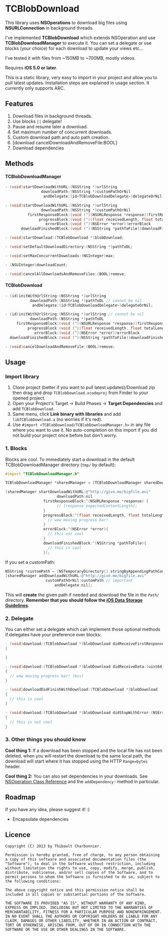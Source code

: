 # TCBlobDownload
This library uses **NSOperations** to download big files using **NSURLConnection** in background threads.

I've implemented **TCBlobDownload** which extends NSOperation and use **TCBlobDownloadManager** to execute it. You can set a delegate or use blocks (your choice) for each download to update your views etc…

I've tested it with files from ~150MB to ~700MB, mostly videos.

Requires **iOS 5.0 or later**.

This is a static library, very easy to import in your project and allow you to pull latest updates. Installation steps are explained in usage section. It currently only supports ARC.

## Features
1. Download files in background threads.
2. Use blocks `||` delegate!
3. Pause and resume later a download.
4. Set maximum number of concurrent downloads.
5. Custom download path and auto path creation.
6. [download cancelDownloadAndRemoveFile:BOOL]
7. Download dependencies

## Methods
#### TCBlobDownloadManager
```objective-c
- (void)startDownloadWithURL:(NSString *)urlString
                downloadPath:(NSString *)customPathOrNil
                 andDelegate:(id<TCBlobDownloadDelegate>)delegateOrNil;

- (void)startDownloadWithURL:(NSString *)urlString
                downloadPath:(NSString *)customPathOrNil
          firstResponseBlock:(void (^)(NSURLResponse *response))firstResponseBlock
               progressBlock:(void (^)(float receivedLength, float totalLength))progressBlock
                  errorBlock:(void (^)(NSError *error))errorBlock
       downloadFinishedBlock:(void (^)(NSString *pathToFile))downloadFinishedBlock;

- (void)startDownload:(TCBlobDownload *)blobDownload;

- (void)setDefaultDownloadDirectory:(NSString *)pathToDL;

- (void)setMaxConcurrentDownloads:(NSInteger)max;

- (NSUInteger)downloadCount;

- (void)cancelAllDownloadsAndRemoveFiles:(BOOL)remove;
```

#### TCBlobDownload
```objective-c
- (id)initWithUrlString:(NSString *)urlString
           downloadPath:(NSString *)pathToDL // cannot be nil
            andDelegate:(id<TCBlobDownloadDelegate>)delegateOrNil;

- (id)initWithUrlString:(NSString *)urlString // cannot be nil
           downloadPath:(NSString *)pathToDL
     firstResponseBlock:(void (^)(NSURLResponse *response))firstResponseBlock
          progressBlock:(void (^)(float receivedLength, float totalLength))progressBlock
             errorBlock:(void (^)(NSError *error))errorBlock
  downloadFinishedBlock:(void (^)(NSString *pathToFile))downloadFinishedBlock;

- (void)cancelDownloadAndRemoveFile:(BOOL)remove;
```

## Usage
### Import library
1. Clone project (better if you want to pull latest updates)/Download zip then drag and drop `TCBlobDownload.xcodeproj` from Finder to your opened project.
2. Open your Project's Target -> Build Phases -> **Target Dependencies** and add `TCBlobDownload`.
3. Same menu, click **Link binary with libraries** and add `libTCBlobDownload.a` (no worries if it's red).
4. Use `#import <TCBlobDownload/TCBlobDownloadManager.h>` in any file where you want to use it. No auto-completion on this import  if you did not build your project once before but don't worry.

### 1. Blocks
Blocks are cool.
To immediately start a download in the default TCBlobDownloadManager directory (`tmp/` by default):

```objective-c
#import "TCBlobDownloadManager.h"

TCBlobDownloadManager *sharedManager = [TCBlobDownloadManager sharedDownloadManager];

[sharedManager startDownloadWithURL:@"http://give.me/bigfile.avi"
                       downloadPath:nil
                 firstResponseBlock:^(NSURLResponse *response) {
		               // [response expectedContentLength];
                 }
                 progressBlock:^(float receivedLength, float totalLength){
                   // wow moving progress bar!
                 }
                 errorBlock:^(NSError *error){
                   // this not cool
                 }
                 downloadFinishedBlock:^(NSString *pathToFile){
                   // this is cool
                 }];
```

If you set a customPath:

```objective-c
NSString *customPath = [NSTemporaryDirectory() stringByAppendingPathComponent:@"My/Custom/Path/"];
[sharedManager addDownloadWithURL:@"http://give.me/bigfile.avi"
                  customPathOrNil:customPath // important
                      andDelegate:nil];
```
 
This will **create** the given path if needed and download the file in the `Path/` directory. **Remember that you should follow the [iOS Data Storage Guidelines](https://developer.apple.com/icloud/documentation/data-storage/)**.

### 2. Delegate
You can either set a delegate which can implement those optional methods if delegates have your preference over blocks:

```objective-c
- (void)download:(TCBlobDownload *)blobDownload didReceiveFirstResponse:(NSURLResponse *)response
{

}

- (void)download:(TCBlobDownload *)blobDownload didReceiveData:(uint64_t)received onTotal:(uint64_t)total
{
  // wow moving progress bar! (bis)
}

- (void)downloadDidFinishWithDownload:(TCBlobDownload *)blobDownload
{
  // this is cool
}

- (void)download:(TCBlobDownload *)blobDownload didStopWithError:(NSError *)error
{
  // this is not cool
}
```

### 3. Other things you should know
**Cool thing 1:** If a download has been stopped and the local file has not been deleted, when you will restart the download to the same local path, the download will start where it has stopped using the HTTP `Range=bytes` header.

**Cool thing 2:** You can also set dependencies in your downloads. See [NSOperation Class Reference](http://developer.apple.com/library/mac/#documentation/Cocoa/Reference/NSOperation_class/Reference/Reference.html) and the `addDependency:` method in particular.

## Roadmap
If you have any idea, please suggest it! :)

- Encapsulate dependencies

## Licence

```
Copyright (C) 2013 by Thibault Charbonnier.

Permission is hereby granted, free of charge, to any person obtaining a copy of this software and associated documentation files (the "Software"), to deal in the Software without restriction, including without limitation the rights to use, copy, modify, merge, publish, distribute, sublicense, and/or sell copies of the Software, and to permit persons to whom the Software is furnished to do so, subject to the following conditions:

The above copyright notice and this permission notice shall be included in all copies or substantial portions of the Software.

THE SOFTWARE IS PROVIDED "AS IS", WITHOUT WARRANTY OF ANY KIND, EXPRESS OR IMPLIED, INCLUDING BUT NOT LIMITED TO THE WARRANTIES OF MERCHANTABILITY, FITNESS FOR A PARTICULAR PURPOSE AND NONINFRINGEMENT. IN NO EVENT SHALL THE AUTHORS OR COPYRIGHT HOLDERS BE LIABLE FOR ANY CLAIM, DAMAGES OR OTHER LIABILITY, WHETHER IN AN ACTION OF CONTRACT, TORT OR OTHERWISE, ARISING FROM, OUT OF OR IN CONNECTION WITH THE SOFTWARE OR THE USE OR OTHER DEALINGS IN THE SOFTWARE.
```